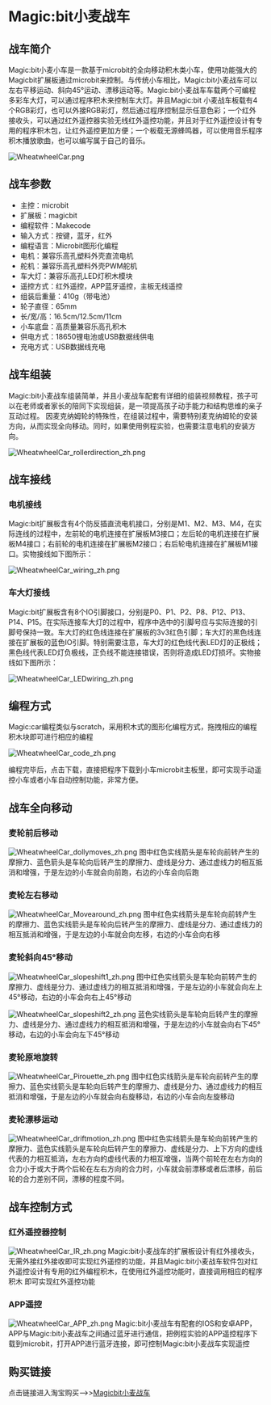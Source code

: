 # Magic:bit小麦战车

## 战车简介

Magic:bit小麦小车是一款基于microbit的全向移动积木类小车，使用功能强大的Magicbit扩展板通过microbit来控制。与传统小车相比，Magic:bit小麦战车可以左右平移运动、斜向45°运动、漂移运动等。Magic:bit小麦战车车载两个可编程多彩车大灯，可以通过程序积木来控制车大灯。并且Magic:bit 小麦战车板载有4个RGB彩灯，也可以外接RGB彩灯，然后通过程序控制显示任意色彩；一个红外接收头，可以通过红外遥控器实验无线红外遥控功能，并且对于红外遥控设计有专用的程序积木包，让红外遥控更加方便；一个板载无源蜂鸣器，可以使用音乐程序积木播放歌曲，也可以编写属于自己的音乐。

![WheatwheelCar.png](WheatwheelCar/WheatwheelCar.png)

## 战车参数

- 主控：microbit
- 扩展板：magicbit
- 编程软件：Makecode
- 输入方式：按键，蓝牙，红外
- 编程语言：Microbit图形化编程
- 电机：兼容乐高孔塑料外壳直流电机
- 舵机：兼容乐高孔塑料外壳PWM舵机
- 车大灯：兼容乐高孔LED灯积木模块
- 遥控方式：红外遥控，APP蓝牙遥控，主板无线遥控
- 组装后重量：410g（带电池）
- 轮子直径：65mm
- 长/宽/高：16.5cm/12.5cm/11cm
- 小车底盘：高质量兼容乐高孔积木
- 供电方式：18650锂电池或USB数据线供电
- 充电方式：USB数据线充电

## 战车组装

Magic:bit小麦战车组装简单，并且小麦战车配套有详细的组装视频教程，孩子可以在老师或者家长的陪同下实现组装，是一项提高孩子动手能力和结构思维的亲子互动过程。
因麦克纳姆轮的特殊性，在组装过程中，需要特别麦克纳姆轮的安装方向，从而实现全向移动。同时，如果使用例程实验，也需要注意电机的安装方向。

![WheatwheelCar_rollerdirection_zh.png](WheatwheelCar/WheatwheelCar_rollerdirection_zh.png)

## 战车接线

### 电机接线
Magic:bit扩展板含有4个防反插直流电机接口，分别是M1、M2、M3、M4，在实际连线的过程中，左前轮的电机连接在扩展板M3接口；左后轮的电机连接在扩展板M4接口；右前轮的电机连接在扩展板M2接口；右后轮电机连接在扩展板M1接口。实物接线如下图所示：

![WheatwheelCar_wiring_zh.png](WheatwheelCar/WheatwheelCar_wiring_zh.png)

### 车大灯接线
Magic:bit扩展板含有8个IO引脚接口，分别是P0、P1、P2、P8、P12、P13、P14、P15。在实际连接车大灯的过程中，程序中选中的引脚号应与实际连接的引脚号保持一致。车大灯的红色线连接在扩展板的3v3红色引脚；车大灯的黑色线连接在扩展板的蓝色IO引脚。特别需要注意，车大灯的红色线代表LED灯的正极线；黑色线代表LED灯负极线，正负线不能连接错误，否则将造成LED灯损坏。实物接线如下图所示：

![WheatwheelCar_LEDwiring_zh.png](WheatwheelCar/WheatwheelCar_LEDwiring_zh.png)

## 编程方式

Magic:car编程类似与scratch，采用积木式的图形化编程方式，拖拽相应的编程积木块即可进行相应的编程

![WheatwheelCar_code_zh.png](WheatwheelCar/WheatwheelCar_code_zh.png)

编程完毕后，点击下载，直接把程序下载到小车microbit主板里，即可实现手动遥控小车或者小车自动控制功能，非常方便。

## 战车全向移动

### 麦轮前后移动
![WheatwheelCar_dollymoves_zh.png](WheatwheelCar/WheatwheelCar_dollymoves_zh.png)
图中红色实线箭头是车轮向前转产生的摩擦力、蓝色箭头是车轮向后转产生的摩擦力、虚线是分力、通过虚线力的相互抵消和增强，于是左边的小车就会向前跑，右边的小车会向后跑

### 麦轮左右移动

![WheatwheelCar_Movearound_zh.png](WheatwheelCar/WheatwheelCar_Movearound_zh.png)
图中红色实线箭头是车轮向前转产生的摩擦力、蓝色实线箭头是车轮向后转产生的摩擦力、虚线是分力、通过虚线力的相互抵消和增强，于是左边的小车就会向左移，右边的小车会向右移

### 麦轮斜向45°移动

![WheatwheelCar_slopeshift1_zh.png](WheatwheelCar/WheatwheelCar_slopeshift1_zh.png)
图中红色实线箭头是车轮向前转产生的摩擦力、虚线是分力、通过虚线力的相互抵消和增强，于是左边的小车就会向左上45°移动，右边的小车会向右上45°移动

![WheatwheelCar_slopeshift2_zh.png](WheatwheelCar/WheatwheelCar_slopeshift2_zh.png)
蓝色实线箭头是车轮向后转产生的摩擦力、虚线是分力、通过虚线力的相互抵消和增强，于是左边的小车就会向右下45°移动，右边的小车会向左下45°移动

### 麦轮原地旋转

![WheatwheelCar_Pirouette_zh.png](WheatwheelCar/WheatwheelCar_Pirouette_zh.png)
图中红色实线箭头是车轮向前转产生的摩擦力、蓝色实线箭头是车轮向后转产生的摩擦力、虚线是分力、通过虚线力的相互抵消和增强，于是左边的小车就会向右旋移动，右边的小车会向左旋移动

### 麦轮漂移运动

![WheatwheelCar_driftmotion_zh.png](WheatwheelCar/WheatwheelCar_driftmotion_zh.png)
图中红色实线箭头是车轮向前转产生的摩擦力、蓝色实线箭头是车轮向后转产生的摩擦力、虚线是分力、上下方向的虚线代表的力相互抵消，左右方向的虚线代表的力相互增强，当两个前轮在左右方向的合力小于或大于两个后轮在左右方向的合力时，小车就会前漂移或者后漂移，前后轮的合力差别不同，漂移的程度不同。

## 战车控制方式

### 红外遥控器控制

![WheatwheelCar_IR_zh.png](WheatwheelCar/WheatwheelCar_IR_zh.png)
Magic:bit小麦战车的扩展板设计有红外接收头，无需外接红外接收即可实现红外遥控的功能，并且Magic:bit小麦战车软件包对红外遥控设计有专用的红外编程积木，在使用红外遥控功能时，直接调用相应的程序积木 即可实现红外遥控功能

### APP遥控

![WheatwheelCar_APP_zh.png](WheatwheelCar/WheatwheelCar_APP_zh.png)
Magic:bit小麦战车有配套的IOS和安卓APP，APP与Magic:bit小麦战车之间通过蓝牙进行通信，把例程实验的APP遥控程序下载到microbit，打开APP进行蓝牙连接，即可控制Magic:bit小麦战车实现遥控

## 购买链接

点击链接进入淘宝购买——>>[Magicbit小麦战车](https://item.taobao.com/item.htm?spm=a1z10.1-c-s.w5003-21606389903.4.515c2f14qUryXY&id=606792377860&scene=taobao_shop)
